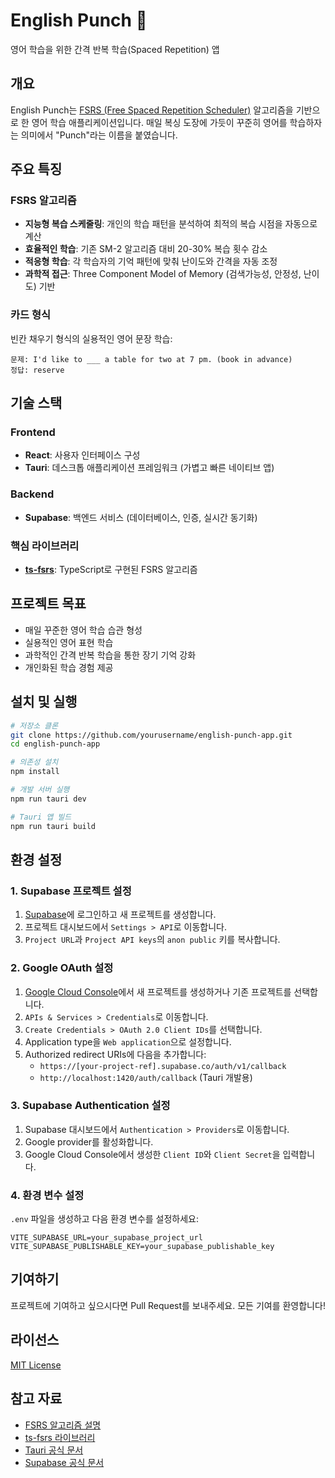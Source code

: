 # English Punch 🥊

영어 학습을 위한 간격 반복 학습(Spaced Repetition) 앱

## 개요

English Punch는 [FSRS (Free Spaced Repetition Scheduler)](https://github.com/open-spaced-repetition/ts-fsrs) 알고리즘을 기반으로 한 영어 학습 애플리케이션입니다. 매일 복싱 도장에 가듯이 꾸준히 영어를 학습하자는 의미에서 "Punch"라는 이름을 붙였습니다.

## 주요 특징

### FSRS 알고리즘
- **지능형 복습 스케줄링**: 개인의 학습 패턴을 분석하여 최적의 복습 시점을 자동으로 계산
- **효율적인 학습**: 기존 SM-2 알고리즘 대비 20-30% 복습 횟수 감소
- **적응형 학습**: 각 학습자의 기억 패턴에 맞춰 난이도와 간격을 자동 조정
- **과학적 접근**: Three Component Model of Memory (검색가능성, 안정성, 난이도) 기반

### 카드 형식
빈칸 채우기 형식의 실용적인 영어 문장 학습:
```
문제: I'd like to ___ a table for two at 7 pm. (book in advance)
정답: reserve
```

## 기술 스택

### Frontend
- **React**: 사용자 인터페이스 구성
- **Tauri**: 데스크톱 애플리케이션 프레임워크 (가볍고 빠른 네이티브 앱)

### Backend
- **Supabase**: 백엔드 서비스 (데이터베이스, 인증, 실시간 동기화)

### 핵심 라이브러리
- **[ts-fsrs](https://github.com/open-spaced-repetition/ts-fsrs)**: TypeScript로 구현된 FSRS 알고리즘

## 프로젝트 목표

- 매일 꾸준한 영어 학습 습관 형성
- 실용적인 영어 표현 학습
- 과학적인 간격 반복 학습을 통한 장기 기억 강화
- 개인화된 학습 경험 제공

## 설치 및 실행

```bash
# 저장소 클론
git clone https://github.com/yourusername/english-punch-app.git
cd english-punch-app

# 의존성 설치
npm install

# 개발 서버 실행
npm run tauri dev

# Tauri 앱 빌드
npm run tauri build
```

## 환경 설정

### 1. Supabase 프로젝트 설정

1. [Supabase](https://supabase.com)에 로그인하고 새 프로젝트를 생성합니다.
2. 프로젝트 대시보드에서 `Settings > API`로 이동합니다.
3. `Project URL`과 `Project API keys`의 `anon public` 키를 복사합니다.

### 2. Google OAuth 설정

1. [Google Cloud Console](https://console.cloud.google.com)에서 새 프로젝트를 생성하거나 기존 프로젝트를 선택합니다.
2. `APIs & Services > Credentials`로 이동합니다.
3. `Create Credentials > OAuth 2.0 Client IDs`를 선택합니다.
4. Application type을 `Web application`으로 설정합니다.
5. Authorized redirect URIs에 다음을 추가합니다:
   - `https://[your-project-ref].supabase.co/auth/v1/callback`
   - `http://localhost:1420/auth/callback` (Tauri 개발용)

### 3. Supabase Authentication 설정

1. Supabase 대시보드에서 `Authentication > Providers`로 이동합니다.
2. Google provider를 활성화합니다.
3. Google Cloud Console에서 생성한 `Client ID`와 `Client Secret`을 입력합니다.

### 4. 환경 변수 설정

`.env` 파일을 생성하고 다음 환경 변수를 설정하세요:

```env
VITE_SUPABASE_URL=your_supabase_project_url
VITE_SUPABASE_PUBLISHABLE_KEY=your_supabase_publishable_key
```

## 기여하기

프로젝트에 기여하고 싶으시다면 Pull Request를 보내주세요. 모든 기여를 환영합니다!

## 라이선스

[MIT License](LICENSE)

## 참고 자료

- [FSRS 알고리즘 설명](https://github.com/open-spaced-repetition/fsrs4anki/wiki/ABC-of-FSRS)
- [ts-fsrs 라이브러리](https://github.com/open-spaced-repetition/ts-fsrs)
- [Tauri 공식 문서](https://tauri.app/)
- [Supabase 공식 문서](https://supabase.com/docs)
